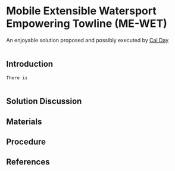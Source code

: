 # Mobile Extensible Watersport Empowering Towline (ME-WET)  
An enjoyable solution proposed and possibly executed by <a href="https://calday.one" target="_blank">Cal Day</a>

```
```
## Introduction  

	There is 

```
```

## Solution Discussion  

## Materials  

## Procedure  

## References  